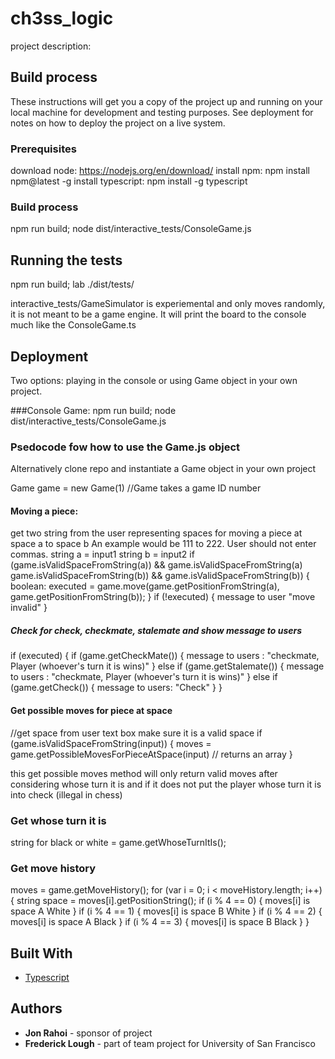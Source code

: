 # ch3ss_logic

project description:


## Build process

These instructions will get you a copy of the project up and running on your local machine for development and testing purposes. See deployment for notes on how to deploy the project on a live system.

### Prerequisites

download node: https://nodejs.org/en/download/
install npm: npm install npm@latest -g
install typescript: npm install -g typescript

### Build process

npm run build; node dist/interactive_tests/ConsoleGame.js

## Running the tests

npm run build; lab ./dist/tests/

interactive_tests/GameSimulator is experiemental and only moves randomly, it is not meant to be a game engine.  It will print the board to the console much like the ConsoleGame.ts

## Deployment
Two options: playing in the console or using Game object in your own project.

###Console Game:
npm run build; node dist/interactive_tests/ConsoleGame.js

### Psedocode fow how to use the Game.js object
Alternatively clone repo and instantiate a Game object in your own project

Game game = new Game(1)  //Game takes a game ID number

#### Moving a piece:
get two string from the user representing spaces for moving a piece at space a to space b
An example would be 111 to 222.  User should not enter commas.
string a = input1
string b = input2
if (game.isValidSpaceFromString(a)) && game.isValidSpaceFromString(a)
    game.isValidSpaceFromString(b)) && game.isValidSpaceFromString(b)) {
     boolean: executed = game.move(game.getPositionFromString(a), game.getPositionFromString(b)); 
} 
if (!executed) { 
    message to user "move invalid" 
} 
##### Check for check, checkmate, stalemate and show message to users
if (executed) { 
    if (game.getCheckMate()) { 
        message to users : "checkmate, Player (whoever's turn it is wins)" 
    } 
    else if (game.getStalemate()) { 
        message to users : "checkmate, Player (whoever's turn it is wins)" 
    } 
    else if (game.getCheck()) { 
        message to users: "Check" 
    } 
}

#### Get possible moves for piece at space 
//get space from user text box make sure it is a valid space 
if (game.isValidSpaceFromString(input)) {
    moves = game.getPossibleMovesForPieceAtSpace(input)  // returns an array
}

this get possible moves method will only return valid moves after considering whose turn it is and if it does not put the player whose turn it is into check (illegal in chess)

### Get whose turn it is 
string for black or white = game.getWhoseTurnItIs();

### Get move history 
moves = game.getMoveHistory(); 
for (var i = 0; i < moveHistory.length; i++) { 
    string space = moves[i].getPositionString(); 
    if (i % 4 == 0) { 
        moves[i] is space A White 
    } 
    if (i % 4 == 1) { 
        moves[i] is space B White 
    } 
    if (i % 4 == 2) { 
        moves[i] is space A Black 
    } 
    if (i % 4 == 3) { 
        moves[i] is space B Black 
    }
}

## Built With

* [Typescript](https://www.typescriptlang.org/) 

<!-- ## Contributing

Please read [CONTRIBUTING.md](https://gist.github.com/PurpleBooth/b24679402957c63ec426) for details on our code of conduct, and the process for submitting pull requests to us. -->

<!-- ## Versioning

We use [SemVer](http://semver.org/) for versioning. For the versions available, see the [tags on this repository](https://github.com/your/project/tags).  -->

## Authors

* **Jon Rahoi** - sponsor of project
* **Frederick Lough** - part of team project for University of San Francisco 


<!-- ## License -->

